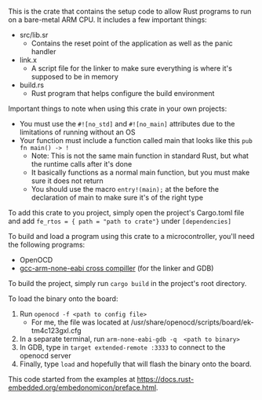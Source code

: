 This is the crate that contains the setup code to allow Rust programs to run on a bare-metal ARM CPU. It includes a few important things:
* src/lib.sr
    * Contains the reset point of the application as well as the panic handler
* link.x
    * A script file for the linker to make sure everything is where it's supposed to be in memory
* build.rs
    * Rust program that helps configure the build environment

Important things to note when using this crate in your own projects:
* You must use the `#![no_std]` and `#![no_main]` attributes due to the limitations of running without an OS
* Your function must include a function called main that looks like this `pub fn main() -> !`
    * Note: This is not the same main function in standard Rust, but what the runtime calls after it's done
    * It basically functions as a normal main function, but you must make sure it does not return
    * You should use the macro `entry!(main);` at the before the declaration of main to make sure it's of the right type

To add this crate to you project, simply open the project's Cargo.toml file and add
`fe_rtos = { path = "path to crate"}` under `[dependencies]`

To build and load a program using this crate to a microcontroller, you'll need the following programs:
* OpenOCD
* [gcc-arm-none-eabi cross compiller](https://developer.arm.com/open-source/gnu-toolchain/gnu-rm/downloads) (for the linker and GDB)

To build the project, simply run `cargo build` in the project's root directory.

To load the binary onto the board:
1. Run `openocd -f <path to config file>`
    * For me, the file was located at /usr/share/openocd/scripts/board/ek-tm4c123gxl.cfg
1. In a separate terminal, run `arm-none-eabi-gdb -q  <path to binary>`
1. In GDB, type in `target extended-remote :3333` to connect to the openocd server
1. Finally, type `load` and hopefully that will flash the binary onto the board.

This code started from the examples at https://docs.rust-embedded.org/embedonomicon/preface.html.
